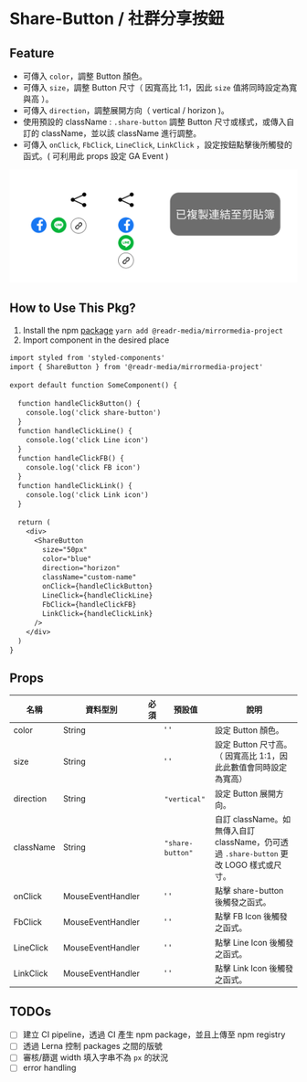 # Share-Button / 社群分享按鈕

## Feature

- 可傳入 `color`，調整 Button 顏色。
- 可傳入 `size`，調整 Button 尺寸（ 因寬高比 1:1，因此 `size` 值將同時設定為寬與高 ）。
- 可傳入 `direction`，調整展開方向（ vertical / horizon )。
- 使用預設的 className : `.share-button` 調整 Button 尺寸或樣式，或傳入自訂的 className，並以該 className 進行調整。
- 可傳入 `onClick`, `FbClick`, `LineClick`, `LinkClick` ，設定按鈕點擊後所觸發的函式。( 可利用此 props 設定 GA Event )

![share button](https://github.com/ChangRongXuan/Portfolio/blob/main/imgs/share-button.svg)

## How to Use This Pkg?

1. Install the npm [package](https://www.npmjs.com/package/@readr-media/icon)
   `yarn add @readr-media/mirrormedia-project`
2. Import component in the desired place

```
import styled from 'styled-components'
import { ShareButton } from '@readr-media/mirrormedia-project'

export default function SomeComponent() {

  function handleClickButton() {
    console.log('click share-button')
  }
  function handleClickLine() {
    console.log('click Line icon')
  }
  function handleClickFB() {
    console.log('click FB icon')
  }
  function handleClickLink() {
    console.log('click Link icon')
  }

  return (
    <div>
      <ShareButton
        size="50px"
        color="blue"
        direction="horizon"
        className="custom-name"
        onClick={handleClickButton}
        LineClick={handleClickLine}
        FbClick={handleClickFB}
        LinkClick={handleClickLink}
      />
    </div>
  )
}
```

## Props

| 名稱      | 資料型別          | 必須 | 預設值           | 說明                                                                                    |
| --------- | ----------------- | ---- | ---------------- | --------------------------------------------------------------------------------------- |
| color     | String            |      | ' '              | 設定 Button 顏色。                                                                      |
| size      | String            |      | ' '              | 設定 Button 尺寸高。（ 因寬高比 1:1，因此此數值會同時設定為寬高）                       |
| direction | String            |      | `"vertical"`     | 設定 Button 展開方向。                                                                  |
| className | String            |      | `"share-button"` | 自訂 className。如無傳入自訂 className，仍可透過 `.share-button` 更改 LOGO 樣式或尺寸。 |
| onClick   | MouseEventHandler |      | ' '              | 點擊 share-button 後觸發之函式。                                                        |
| FbClick   | MouseEventHandler |      | ' '              | 點擊 FB Icon 後觸發之函式。                                                             |
| LineClick | MouseEventHandler |      | ' '              | 點擊 Line Icon 後觸發之函式。                                                           |
| LinkClick | MouseEventHandler |      | ' '              | 點擊 Link Icon 後觸發之函式。                                                           |

## TODOs

- [ ] 建立 CI pipeline，透過 CI 產生 npm package，並且上傳至 npm registry
- [ ] 透過 Lerna 控制 packages 之間的版號
- [ ] 審核/篩選 width 填入字串不為 `px` 的狀況
- [ ] error handling
